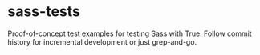 # sass-tests

Proof-of-concept test examples for testing Sass with True. Follow commit history for incremental development or just grep-and-go.